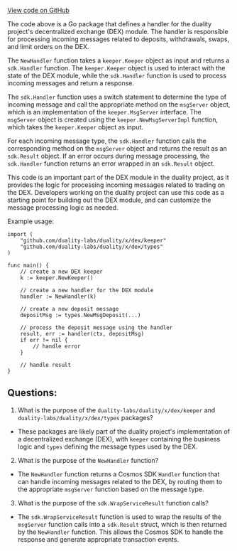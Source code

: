 [View code on GitHub](https://github.com/duality-labs/duality/dex/handler.go)

The code above is a Go package that defines a handler for the duality project's decentralized exchange (DEX) module. The handler is responsible for processing incoming messages related to deposits, withdrawals, swaps, and limit orders on the DEX. 

The `NewHandler` function takes a `keeper.Keeper` object as input and returns a `sdk.Handler` function. The `keeper.Keeper` object is used to interact with the state of the DEX module, while the `sdk.Handler` function is used to process incoming messages and return a response. 

The `sdk.Handler` function uses a switch statement to determine the type of incoming message and call the appropriate method on the `msgServer` object, which is an implementation of the `keeper.MsgServer` interface. The `msgServer` object is created using the `keeper.NewMsgServerImpl` function, which takes the `keeper.Keeper` object as input. 

For each incoming message type, the `sdk.Handler` function calls the corresponding method on the `msgServer` object and returns the result as an `sdk.Result` object. If an error occurs during message processing, the `sdk.Handler` function returns an error wrapped in an `sdk.Result` object. 

This code is an important part of the DEX module in the duality project, as it provides the logic for processing incoming messages related to trading on the DEX. Developers working on the duality project can use this code as a starting point for building out the DEX module, and can customize the message processing logic as needed. 

Example usage:

```
import (
    "github.com/duality-labs/duality/x/dex/keeper"
    "github.com/duality-labs/duality/x/dex/types"
)

func main() {
    // create a new DEX keeper
    k := keeper.NewKeeper()

    // create a new handler for the DEX module
    handler := NewHandler(k)

    // create a new deposit message
    depositMsg := types.NewMsgDeposit(...)

    // process the deposit message using the handler
    result, err := handler(ctx, depositMsg)
    if err != nil {
        // handle error
    }

    // handle result
}
```
## Questions: 
 1. What is the purpose of the `duality-labs/duality/x/dex/keeper` and `duality-labs/duality/x/dex/types` packages?
- These packages are likely part of the duality project's implementation of a decentralized exchange (DEX), with `keeper` containing the business logic and `types` defining the message types used by the DEX.

2. What is the purpose of the `NewHandler` function?
- The `NewHandler` function returns a Cosmos SDK `Handler` function that can handle incoming messages related to the DEX, by routing them to the appropriate `msgServer` function based on the message type.

3. What is the purpose of the `sdk.WrapServiceResult` function calls?
- The `sdk.WrapServiceResult` function is used to wrap the results of the `msgServer` function calls into a `sdk.Result` struct, which is then returned by the `NewHandler` function. This allows the Cosmos SDK to handle the response and generate appropriate transaction events.